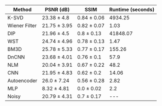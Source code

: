 

| Method | PSNR (dB) | SSIM | Runtime (seconds) |
|---|---|---|---|
| K-SVD | 23.38 ± 4.8 | 0.84 ± 0.06 | 4934.25 |
| Wiener Filter | 21.75 ± 3.95 | 0.82 ± 0.07 | 1.03 |
| DIP | 21.96 ± 4.5 | 0.8 ± 0.13 | 41848.07 |
| WST | 24.74 ± 4.96 | 0.78 ± 0.13 | 1.47 |
| BM3D | 25.78 ± 5.33 | 0.77 ± 0.17 | 155.26 |
| DnCNN | 23.68 ± 4.01 | 0.76 ± 0.1 | 57.9 |
| NLM | 20.04 ± 3.91 | 0.67 ± 0.22 | 48.2 |
| CNN | 21.95 ± 4.83 | 0.62 ± 0.2 | 14.06 |
| Autoencoder | 26.0 ± 7.24 | 0.56 ± 0.28 | 2.82 |
| MLP | 8.32 ± 4.81 | 0.0 ± 0.02 | 2.2 |
| Noisy | 20.79 ± 4.31 | 0.7 ± 0.17 | --- |